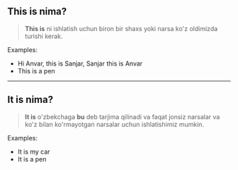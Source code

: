 ## **This is** nima?

>**This is** ni ishlatish uchun biron bir shaxs yoki narsa ko'z oldimizda turishi kerak.

Examples:
- Hi Anvar, this is Sanjar, Sanjar this is Anvar
- This is a pen

---
## **It is** nima?

>**It is** o'zbekchaga **bu** deb tarjima qilinadi va faqat jonsiz narsalar va ko'z bilan ko'rmayotgan narsalar uchun ishlatishimiz mumkin.

Examples:
- It is my car
- It is a pen